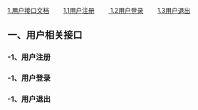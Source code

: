 [1.用户接口文档](#1)  
 &nbsp; &nbsp; [ 1.1用户注册](#1.1)  
&nbsp; &nbsp;  [ 1.2用户登录](#1.2)  
 &nbsp; &nbsp; [ 1.3用户退出](#1.3)  



<h2 id='1'>一、用户相关接口</h2>
<h3 id='1.1'>-1、用户注册</h3>

<h3 id='1.2'>-1、用户登录</h3>

<h3 id='1.3'>-1、用户退出</h3>
